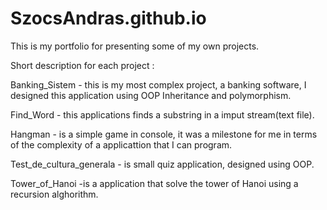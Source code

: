# SzocsAndras.github.io
This is my portfolio for presenting some of my own projects.

Short description for each project :

Banking_Sistem - this is my most complex project, a banking software, I designed this application using OOP Inheritance and polymorphism.

Find_Word - this applications finds a substring in a imput stream(text file).

Hangman - is a simple game in console, it was a milestone for me in terms of the complexity of a applicattion that I can program.

Test_de_cultura_generala - is small quiz application, designed using OOP.

Tower_of_Hanoi -is a application that solve the tower of Hanoi using a recursion alghorithm. 
